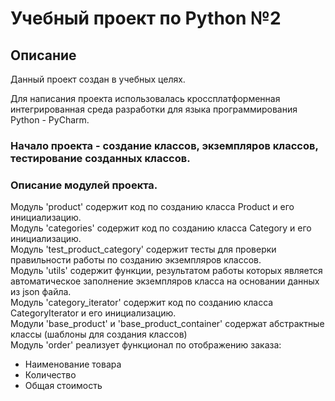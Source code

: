 # Учебный проект по Python №2

## Описание

Данный проект создан в учебных целях. 

Для написания проекта использовалась кроссплатформенная интегрированная среда разработки для языка программирования Python - PyCharm.

### Начало проекта - создание классов, экземпляров классов, тестирование созданных классов.


### Описание модулей проекта.
Модуль 'product' содержит код по созданию класса Product и его инициализацию.<br/>
Модуль 'categories' содержит код по созданию класса Category и его инициализацию.<br/>
Модуль 'test_product_category' содержит тесты для проверки правильности работы по созданию экземпляров классов.<br/>
Модуль 'utils' содержит функции, результатом работы которых является автоматическое заполнение экземпляров класса на основании данных из json файла.<br/>
Модуль 'category_iterator' содержит код по созданию класса CategoryIterator и его инициализацию.<br/>
Модули 'base_product' и 'base_product_container' содержат абстрактные классы (шаблоны для создания классов)<br/>
Модуль 'order' реализует функционал по отображению заказа:<br/>
- Наименование товара
- Количество
- Общая стоимость

